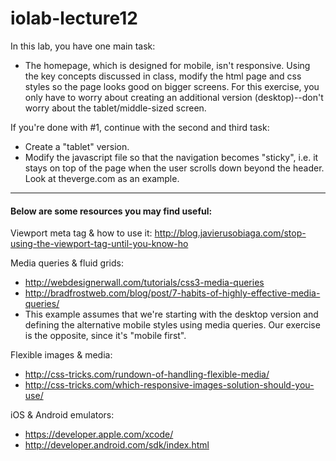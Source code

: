 iolab-lecture12
==============

In this lab, you have one main task: 
* The homepage, which is designed for mobile, isn't responsive. Using the key concepts discussed in class, modify the html page and css styles so the page looks good on bigger screens. For this exercise, you only have to worry about creating an additional version (desktop)--don't worry about the tablet/middle-sized screen. 

If you're done with #1, continue with the second and third task:
* Create a "tablet" version. 
* Modify the javascript file so that the navigation becomes "sticky", i.e. it stays on top of the page when the user scrolls down beyond the header. Look at theverge.com as an example. 

---

#### Below are some resources you may find useful:

Viewport meta tag & how to use it:
http://blog.javierusobiaga.com/stop-using-the-viewport-tag-until-you-know-ho

Media queries & fluid grids:
* http://webdesignerwall.com/tutorials/css3-media-queries
* http://bradfrostweb.com/blog/post/7-habits-of-highly-effective-media-queries/
* This example assumes that we're starting with the desktop version and defining the alternative mobile styles using media queries. Our exercise is the opposite, since it's "mobile first".

Flexible images & media:
* http://css-tricks.com/rundown-of-handling-flexible-media/
* http://css-tricks.com/which-responsive-images-solution-should-you-use/

iOS & Android emulators:
* https://developer.apple.com/xcode/
* http://developer.android.com/sdk/index.html

